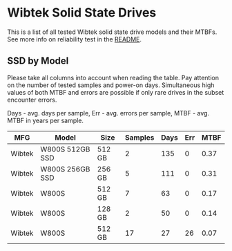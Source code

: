 Wibtek Solid State Drives
=========================

This is a list of all tested Wibtek solid state drive models and their MTBFs. See
more info on reliability test in the [README](https://github.com/linuxhw/SMART).

SSD by Model
------------

Please take all columns into account when reading the table. Pay attention on the
number of tested samples and power-on days. Simultaneous high values of both MTBF
and errors are possible if only rare drives in the subset encounter errors.

Days - avg. days per sample,
Err  - avg. errors per sample,
MTBF - avg. MTBF in years per sample.

| MFG       | Model              | Size   | Samples | Days  | Err   | MTBF |
|-----------|--------------------|--------|---------|-------|-------|------|
| Wibtek    | W800S 512GB SSD    | 512 GB | 2       | 135   | 0     | 0.37   |
| Wibtek    | W800S 256GB SSD    | 256 GB | 5       | 111   | 0     | 0.31   |
| Wibtek    | W800S              | 512 GB | 7       | 63    | 0     | 0.17   |
| Wibtek    | W800S              | 128 GB | 2       | 50    | 0     | 0.14   |
| Wibtek    | W800S              | 512 GB | 17      | 27    | 26    | 0.07   |
